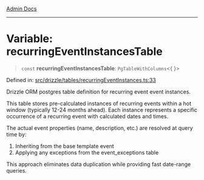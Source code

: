 [Admin Docs](/)

***

# Variable: recurringEventInstancesTable

> `const` **recurringEventInstancesTable**: `PgTableWithColumns`\<\{ \}\>

Defined in: [src/drizzle/tables/recurringEventInstances.ts:33](https://github.com/Sourya07/talawa-api/blob/3df16fa5fb47e8947dc575f048aef648ae9ebcf8/src/drizzle/tables/recurringEventInstances.ts#L33)

Drizzle ORM postgres table definition for recurring event event instances.

This table stores pre-calculated instances of recurring events within a hot window
(typically 12-24 months ahead). Each instance represents a specific occurrence
of a recurring event with calculated dates and times.

The actual event properties (name, description, etc.) are resolved at query time by:
1. Inheriting from the base template event
2. Applying any exceptions from the event_exceptions table

This approach eliminates data duplication while providing fast date-range queries.
